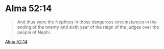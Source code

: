 # Alma 52:14

> And thus were the Nephites in those dangerous circumstances in the ending of the twenty and sixth year of the reign of the judges over the people of Nephi.

[Alma 52:14](https://www.churchofjesuschrist.org/study/scriptures/bofm/alma/52?lang=eng&id=p14#p14)


